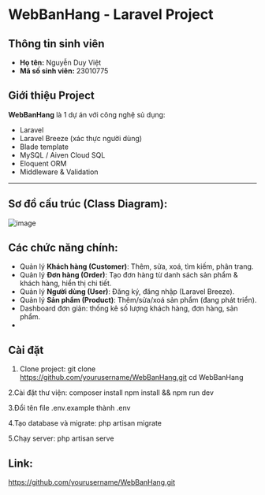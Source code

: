 # WebBanHang - Laravel Project

## Thông tin sinh viên

- **Họ tên:** Nguyễn Duy Việt  
- **Mã số sinh viên:** 23010775  

## Giới thiệu Project

**WebBanHang** là 1 dự án với công nghệ sủ dụng:
- Laravel 
- Laravel Breeze (xác thực người dùng)
- Blade template
- MySQL / Aiven Cloud SQL
- Eloquent ORM
- Middleware & Validation
---

## Sơ đồ cấu trúc (Class Diagram):
![image](https://github.com/user-attachments/assets/d2ef2a47-c86f-4eb6-a173-5e65888944dd)

## Các chức năng chính:

- Quản lý **Khách hàng (Customer)**: Thêm, sửa, xoá, tìm kiếm, phân trang.
- Quản lý **Đơn hàng (Order)**: Tạo đơn hàng từ danh sách sản phẩm & khách hàng, hiển thị chi tiết.
- Quản lý **Người dùng (User)**: Đăng ký, đăng nhập (Laravel Breeze).
- Quản lý **Sản phẩm (Product)**: Thêm/sửa/xoá sản phẩm (đang phát triển).
- Dashboard đơn giản: thống kê số lượng khách hàng, đơn hàng, sản phẩm.
- 
## Cài đặt

1. Clone project:
   git clone https://github.com/yourusername/WebBanHang.git
   cd WebBanHang
   
2.Cài đặt thư viện:
   composer install
   npm install && npm run dev
   
3.Đổi tên file .env.example thành .env

4.Tạo database và migrate:
   php artisan migrate

5.Chạy server:
  php artisan serve
  
## Link:
   https://github.com/yourusername/WebBanHang.git

